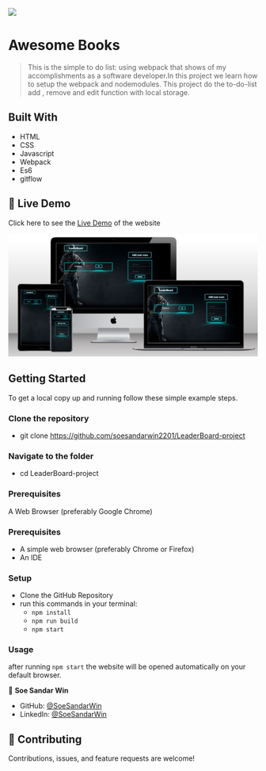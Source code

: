 ![](https://img.shields.io/badge/Microverse-blueviolet)

# Awesome Books 

> This is the simple to do list: using webpack that shows of my accomplishments as a software developer.In this project  we learn how to setup the webpack and nodemodules. This project do the to-do-list add , remove and edit function with local storage.


## Built With

- HTML
- CSS
- Javascript
- Webpack
- Es6
- gitflow
  
## 🚀 Live Demo <a name="live-demo"></a>

Click here to see the [Live Demo](https://soesandarwin2201.github.io/LeaderBoard-project/) of the website 

![](./src/images/leaderboard-project.png)

## Getting Started
To get a local copy up and running follow these simple example steps.

### Clone the repository

 - git clone https://github.com/soesandarwin2201/LeaderBoard-project

### Navigate to the folder

- cd LeaderBoard-project


### Prerequisites

A Web Browser (preferably Google Chrome)

### Prerequisites
- A simple web browser (preferably Chrome or Firefox)
- An IDE

### Setup
-  Clone the GitHub Repository
- run this commands in your terminal:
     - `npm install`
     - `npm run build`
     - `npm start`


### Usage
after running `npm start` the website will be opened automatically on your default browser.

 👤 **Soe Sandar Win**

- GitHub: [@SoeSandarWin](https://github.com/soesandarwin2201)
- LinkedIn: [@SoeSandarWin](https://www.linkedin.com/in/soe-sandar-win-softwareengineer/)


## 🤝 Contributing

Contributions, issues, and feature requests are welcome!